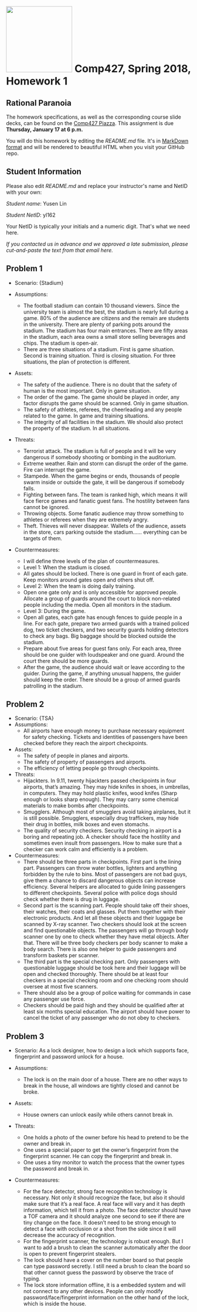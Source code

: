 # <img src="http://www.rice.edu/_images/rice-logo.jpg" width=180> Comp427, Spring 2018, Homework 1
## Rational Paranoia
The homework specifications, as well as the corresponding course slide decks,
can be found on the [Comp427 Piazza](https://piazza.com/class/jqifhp864b37ju).
This assignment is due **Thursday, January 17 at 6 p.m.**

You will do this homework by editing the _README.md_ file. It's in
[MarkDown format](https://guides.github.com/features/mastering-markdown/)
and will be rendered to beautiful HTML when you visit your GitHub repo.

## Student Information
Please also edit _README.md_ and replace your instructor's name and NetID with your own:

_Student name_: Yusen Lin

_Student NetID_: yl162

Your NetID is typically your initials and a numeric digit. That's
what we need here.

_If you contacted us in advance and we approved a late submission,
please cut-and-paste the text from that email here._

## Problem 1
- Scenario: {Stadium}
- Assumptions:
  - The football stadium can contain 10 thousand viewers. Since the university team is almost the best, the stadium is nearly full during a game. 80% of the audience are citizens and the remain are students in the university. There are plenty of parking pots around the stadium. The stadium has four main entrances. There are fifty areas in the stadium, each area owns a small store selling beverages and chips. The stadium is open-air.
  - There are three situations of a stadium. First is game situation. Second is training situation. Third is closing situation. For three situations, the plan of protection is different.

- Assets:
  - The safety of the audience. There is no doubt that the safety of human is the most important. Only in game situation. 
  - The order of the game. The game should be played in order, any factor disrupts the game should be scanned. Only in game situation.
  - The safety of athletes, referees, the cheerleading and any people related to the game. In game and training situations.
  - The integrity of all facilities in the stadium. We should also protect the property of the stadium. In all situations.
- Threats:
  - Terrorist attack. The stadium is full of people and it will be very dangerous if somebody shooting or bombing in the auditorium.
  - Extreme weather. Rain and storm can disrupt the order of the game. Fire can interrupt the game.
  - Stampede. When the game begins or ends, thousands of people swarm inside or outside the gate, it will be dangerous if somebody falls. 
  - Fighting between fans. The team is ranked high, which means it will face fierce games and fanatic guest fans. The hostility between fans cannot be ignored.
  - Throwing objects. Some fanatic audience may throw something to athletes or referees when they are extremely angry.
  - Theft. Thieves will never disappear. Wallets of the audience, assets in the store, cars parking outside the stadium…… everything can be targets of them.
- Countermeasures:
  - I will define three levels of the plan of countermeasures.
  - Level 1: When the stadium is closed.
  - All gates should be locked. There is one guard in front of each gate. Keep monitors around gates open and others shut off.
  - Level 2: When the team is doing daily training.
  - Open one gate only and is only accessible for approved people. Allocate a group of guards around the court to block non-related people including the media. Open all monitors in the stadium. 
  - Level 3: During the game.
  - Open all gates, each gate has enough fences to guide people in a line. For each gate, prepare two armed guards with a trained policed dog, two ticket checkers, and two security guards holding detectors to check any bags. Big baggage should be blocked outside the stadium.
  - Prepare about five areas for guest fans only. For each area, three should be one guider with loudspeaker and one guard. Around the court there should be more guards.
  - After the game, the audience should wait or leave according to the guider. During the game, if anything unusual happens, the guider should keep the order. There should be a group of armed guards patrolling in the stadium.


## Problem 2
- Scenario: {TSA}
- Assumptions:
  - All airports have enough money to purchase necessary equipment for safety checking. Tickets and identities of passengers have been checked before they reach the airport checkpoints. 
- Assets:
  - The safety of people in planes and airports. 
  - The safety of property of passengers and airports.
  - The efficiency of letting people go through checkpoints.
- Threats:
  - Hijackters. In 9.11, twenty hijackters passed checkpoints in four airports, that’s amazing. They may hide knifes in shoes, in umbrellas, in computers. They may hold plastic knifes, wood knifes (Sharp enough or looks sharp enough). They may carry some chemical materials to make bombs after checkpoints.   
  - Smugglers. Although most of smugglers avoid taking airplanes, but it is still possible. Smugglers, especially drug traffickers, may hide their drug in bottles, milk boxes and even stomachs.
  - The quality of security checkers. Security checking in airport is a boring and repeating job. A checker should face the hostility and sometimes even insult from passengers. How to make sure that a checker can work calm and efficiently is a problem.
- Countermeasures:
  - There should be three parts in checkpoints. First part is the lining part. Passengers can throw water bottles, lighters and anything forbidden by the rule to bins. Most of passengers are not bad guys, give them a chance to discard dangerous objects can increase efficiency. Several helpers are allocated to guide lining passengers to different checkpoints. Several police with police dogs should check whether there is drug in luggage. 
  - Second part is the scanning part. People should take off their shoes, their watches, their coats and glasses. Put them together with their electronic products. And let all these objects and their luggage be scanned by X-ray scanner. Two checkers should look at the screen and find questionable objects. The passengers will go through body scanner one by one to check whether they have metal objects. After that. There will be three body checkers per body scanner to make a body search. There is also one helper to guide passengers and transform baskets per scanner. 
  - The third part is the special checking part. Only passengers with questionable luggage should be took here and their luggage will be open and checked thoroughly. There should be at least four checkers in a special checking room and one checking room should oversee at most five scanners.
  - There should also be a group of police waiting for commands in case any passenger use force.
  - Checkers should be paid high and they should be qualified after at least six months special education. The airport should have power to cancel the ticket of any passenger who do not obey to checkers.


## Problem 3
- Scenario: As a lock designer, how to design a lock which supports face, fingerprint and password unlock for a house.
- Assumptions:
  - The lock is on the main door of a house. There are no other ways to break in the house, all windows are tightly closed and cannot be broke.
- Assets:
  - House owners can unlock easily while others cannot break in.
- Threats:
  - One holds a photo of the owner before his head to pretend to be the owner and break in.
  - One uses a special paper to get the owner’s fingerprint from the fingerprint scanner. He can copy the fingerprint and break in.
  - One uses a tiny monitor to watch the process that the owner types the password and break in.

- Countermeasures:
  - For the face detector, strong face recognition technology is necessary. Not only it should recognize the face, but also it should make sure that it’s a real face. A real face will vary and it has depth information, which tell it from a photo. The face detector should have a TOF camera and it should analyze one second to see if there are tiny change on the face. It doesn’t need to be strong enough to detect a face with occlusion or a shot from the side since it will decrease the accuracy of recognition.
  - For the fingerprint scanner, the technology is robust enough. But I want to add a brush to clean the scanner automatically after the door is open to prevent fingerprint stealers. 
  - The lock should have a cover on the number board so that people can type password secretly. I still need a brush to clean the board so that other cannot guess the password by observe the trace of typing.
  - The lock store information offline, it is a embedded system and will not connect to any other devices. People can only modify password/face/fingerprint information on the other hand of the lock, which is inside the house.


